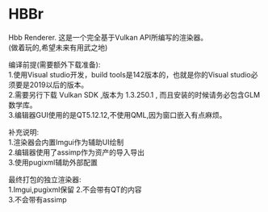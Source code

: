 # HBBr
Hbb Renderer.
这是一个完全基于Vulkan API所编写的渲染器。  
(做着玩的,希望未来有用武之地)  
   
编译前提(需要额外下载准备):    
1.使用Visual studio开发，build tools是142版本的，也就是你的Visual studio必须要是2019以后的版本。   
2.需要另行下载 Vulkan SDK ,版本为 1.3.250.1 , 而且安装的时候请务必包含GLM数学库。    
3.编辑器GUI使用的是QT5.12.12,不使用QML,因为窗口嵌入有点麻烦。   
  
补充说明:  
1.渲染器会内置Imgui作为辅助UI绘制  
2.编辑器使用了assimp作为资产的导入导出  
3.使用pugixml辅助外部配置  
   
最终打包的独立渲染器:      
1.Imgui,pugixml保留 
2.不会带有QT的内容   
3.不会带有assimp 



